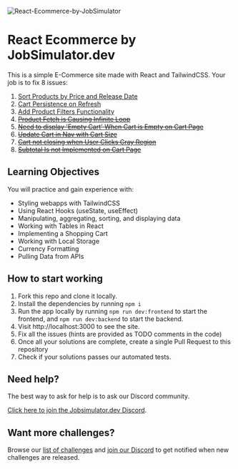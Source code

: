 ![React-Ecommerce-by-JobSimulator](https://user-images.githubusercontent.com/2349518/221032791-f8ece027-447f-45e8-84c0-f4d7a847b570.svg)

# React Ecommerce by JobSimulator.dev

This is a simple E-Commerce site made with React and TailwindCSS. Your job is to fix 8 issues:

1. [Sort Products by Price and Release Date](https://github.com/developer-job-simulation/react-ecommerce/issues/1)
1. [Cart Persistence on Refresh](https://github.com/developer-job-simulation/react-ecommerce/issues/2)
1. [Add Product Filters Functionality](https://github.com/developer-job-simulation/react-ecommerce/issues/3)
1. ~~[Product Fetch is Causing Infinite Loop](https://github.com/developer-job-simulation/react-ecommerce/issues/4)~~
1. ~~[Need to display 'Empty Cart' When Cart is Empty on Cart Page](https://github.com/developer-job-simulation/react-ecommerce/issues/5)~~
1. ~~[Update Cart in Nav with Cart Size](https://github.com/developer-job-simulation/react-ecommerce/issues/6)~~
1. ~~[Cart not closing when User Clicks Gray Region](https://github.com/developer-job-simulation/react-ecommerce/issues/7)~~
1. ~~[Subtotal Is not Implemented on Cart Page](https://github.com/developer-job-simulation/react-ecommerce/issues/8)~~

## Learning Objectives

You will practice and gain experience with:

- Styling webapps with TailwindCSS
- Using React Hooks (useState, useEffect)
- Manipulating, aggregating, sorting, and displaying data
- Working with Tables in React
- Implementing a Shopping Cart
- Working with Local Storage
- Currency Formatting
- Pulling Data from APIs

## How to start working

1. Fork this repo and clone it locally.
1. Install the dependencies by running `npm i`
1. Run the app locally by running `npm run dev:frontend` to start the frontend, and `npm run dev:backend` to start the backend.
1. Visit http://localhost:3000 to see the site.
1. Fix all the issues (hints are provided as TODO comments in the code)
1. Once all your solutions are complete, create a single Pull Request to this repository
1. Check if your solutions passes our automated tests.

## Need help?

The best way to ask for help is to ask our Discord community.

[Click here to join the Jobsimulator.dev Discord](https://discord.com/invite/7cAkUcKbjB).

## Want more challenges?

Browse our [list of challenges](https://jobsimulator.gumroad.com/) and [join our Discord](https://discord.gg/6VsSMZaM7q) to get notified when new challenges are released.
